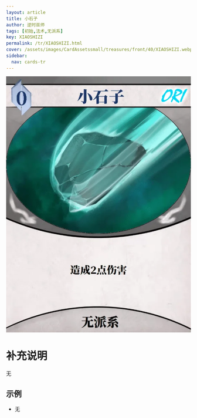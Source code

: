 ```yaml
---
layout: article
title: 小石子
author: 逆时巫师
tags: [初始,法术,无派系]
key: XIAOSHIZI
permalink: /tr/XIAOSHIZI.html
cover: /assets/images/CardAssetssmall/treasures/front/40/XIAOSHIZI.webp
sidebar:
  nav: cards-tr
---
```

![](/assets/images/CardAssets/treasures/front/40/XIAOSHIZI.webp)

# 补充说明

无


## 示例

* 无